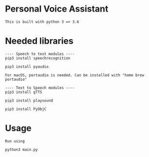 # Personal Voice Assistant

```
This is built with python 3 => 3.6
```

# Needed libraries
```
---- Speech to text modules ----
pip3 install speechrecognition

pip3 install pyaudio

For macOS, portaudio is needed. Can be installed with "home brew portaudio"

---- Text to Speech modules ----
pip3 install gTTS

pip3 install playsound

pip3 install PyObjC

```

# Usage
```
Run using

python3 main.py
```